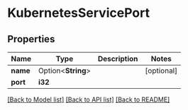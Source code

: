 # KubernetesServicePort

## Properties

Name | Type | Description | Notes
------------ | ------------- | ------------- | -------------
**name** | Option<**String**> |  | [optional]
**port** | **i32** |  | 

[[Back to Model list]](../README.md#documentation-for-models) [[Back to API list]](../README.md#documentation-for-api-endpoints) [[Back to README]](../README.md)


